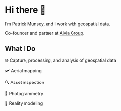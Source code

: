 # Hi there 👋

I’m Patrick Munsey, and I work with geospatial data.

Co-founder and partner at [Aivia Group](www.aiviagroup.com).

## What I Do
🌐 Capture, processing, and analysis of geospatial data

🛩️ Aerial mapping

🔍 Asset inspection

📸 Photogrammetry

🌆 Reality modeling

